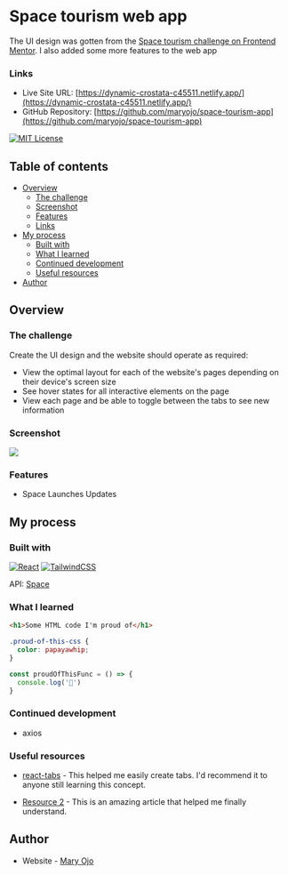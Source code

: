# Space tourism web app
The UI design was gotten from the  [Space tourism challenge on Frontend Mentor](https://www.frontendmentor.io/challenges/space-tourism-multipage-website-gRWj1URZ3). I also added some more features to the web app

### Links

- Live Site URL: [https://dynamic-crostata-c45511.netlify.app/](https://dynamic-crostata-c45511.netlify.app/)
- GitHub Repository: [https://github.com/maryojo/space-tourism-app](https://github.com/maryojo/space-tourism-app)

[![MIT License](https://img.shields.io/github/last-commit/maryojo/space-tourism-app)](https://github.com/maryojo/space-tourism-app/commits/main)

## Table of contents

- [Overview](#overview)
  - [The challenge](#the-challenge)
  - [Screenshot](#screenshot) 
  - [Features](#features)
  - [Links](#links)
- [My process](#my-process)
  - [Built with](#built-with)
  - [What I learned](#what-i-learned)
  - [Continued development](#continued-development)
  - [Useful resources](#useful-resources)
- [Author](#author)


## Overview

### The challenge

Create the UI design and the website should operate as required: 
- View the optimal layout for each of the website's pages depending on their device's screen size
- See hover states for all interactive elements on the page
- View each page and be able to toggle between the tabs to see new information

### Screenshot

![](./screenshot.jpg)

### Features

- Space Launches Updates


## My process

### Built with

[![React](https://img.shields.io/badge/react-%2320232a.svg?style=for-the-badge&logo=react&logoColor=%2361DAFB)](https://reactjs.org/)  [![TailwindCSS](https://img.shields.io/badge/tailwindcss-%2338B2AC.svg?style=for-the-badge&logo=tailwind-css&logoColor=white)](https://tailwindcss.com/)

API: [Space](#)

### What I learned

```html
<h1>Some HTML code I'm proud of</h1>
```
```css
.proud-of-this-css {
  color: papayawhip;
}
```
```js
const proudOfThisFunc = () => {
  console.log('🎉')
}
```

### Continued development
- axios


### Useful resources

- [react-tabs](https://www.npmjs.com/package/react-tabs) - This helped me easily create tabs. I'd recommend it to anyone still learning this concept.

- [Resource 2](https://www.example.com) - This is an amazing article that helped me finally understand. 


## Author

- Website - [Mary Ojo](https://www.maryojo.me)
